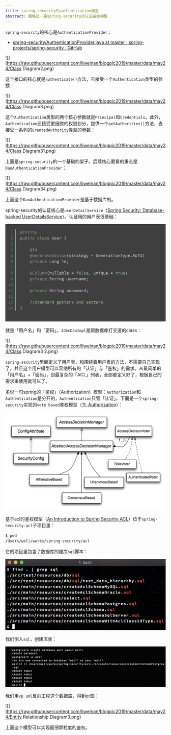 ```yaml
---
title: spring-security的authentication模型
abstract: 粗略过一遍spring-security的认证鉴权模型
---
```




`spring-security`的核心是`AuthenticationProvider`：

* [spring-security/AuthenticationProvider.java at master · spring-projects/spring-security · GitHub](https://github.com/spring-projects/spring-security/blob/master/core/src/main/java/org/springframework/security/authentication/AuthenticationProvider.java)

![](https://raw.githubusercontent.com/liweinan/blogpic2019/master/data/may24/Class Diagram2.png)

这个接口的核心就是`authenticate()`方法，它接受一个`Authentication`类型的参数：

![](https://raw.githubusercontent.com/liweinan/blogpic2019/master/data/may24/Class Diagram3.png)

这个`Authentication`类型的两个核心参数就是`Principal`和`Credentials`。此外，`Authentication`还接受更细致的权限划分，提供一个`getAuthorities()`方法，去接受一系列的`GrantedAuthority`类型的参数：

![](https://raw.githubusercontent.com/liweinan/blogpic2019/master/data/may24/Class Diagram31.png)

上面是`spring-security`的一个基础的架子。后续核心要看的重点是`DaoAuthenticationProvider`：

![](https://raw.githubusercontent.com/liweinan/blogpic2019/master/data/may24/Class Diagram34.png)	

上面这个`DaoAuthenticationProvider`是基于数据库的。

spring-security的认证核心是`userDetailService`（[Spring Security: Database-backed UserDetailsService](https://www.baeldung.com/spring-security-authentication-with-a-database)）。认证用的用户表很基础：

![](https://raw.githubusercontent.com/liweinan/blogpic2019/master/data/may24/2D16EA20-873C-4715-8270-3ECC611F1E88.png)

就是「用户名」和「密码」。`JdbcDaoImpl`是跟数据库打交道的class：

![](https://raw.githubusercontent.com/liweinan/blogpic2019/master/data/may24/Class Diagram3 2.png)

`spring-security`里面定义了用户表，和围绕着用户表的方法，不需要自己实现了。并且这个用户模型可以容纳所有的「认证」与「鉴权」的需求。从最简单的「用户名」+「密码」，到最复杂的「ACL」列表，全部都定义好了，根据自己的需求来使用就可以了。

多说一句spring的「鉴权」（Authorization）模型：`Authorization`和`Authentication`是分开的，`Authentication`只管「认证」。下面是一个`spring-security`实现的`vote based`鉴权模型（[11. Authorization](https://docs.spring.io/spring-security/site/docs/current/reference/html/authorization.html)）：

![](https://raw.githubusercontent.com/liweinan/blogpic2019/master/data/may24/access-decision-voting.png)

基于acl的鉴权模型（[An Introduction to Spring Security ACL](https://www.baeldung.com/spring-security-acl)）位于`spring-security-acl`子项目里：

```bash
$ pwd
/Users/weli/works/spring-security/acl
```

它的项目里包含了数据库的建库`sql`脚本：

![](https://raw.githubusercontent.com/liweinan/blogpic2019/master/data/may24/FFC95E6D-6778-4AD8-9797-ECA0C4901C2A.png)

我们倒入`sql`，创建库表：

![](https://raw.githubusercontent.com/liweinan/blogpic2019/master/data/may24/28742AEA-3733-475A-B07A-3863D8A9021D.png)

我们用`vp uml`反向工程这个数据库，得到er图：

![](https://raw.githubusercontent.com/liweinan/blogpic2019/master/data/may24/Entity Relationship Diagram3.png)

上面这个模型可以实现最细颗粒度的鉴权。



